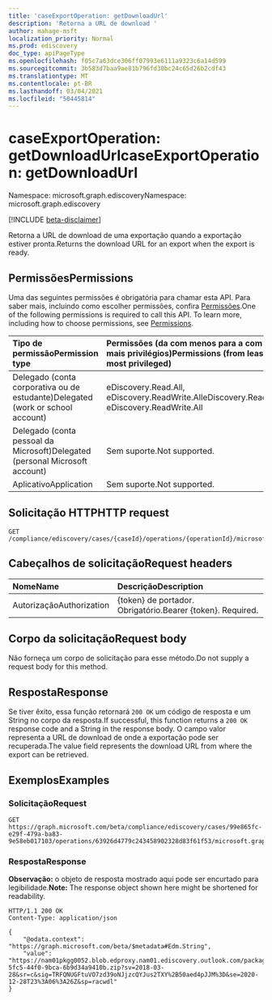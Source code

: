 ```yaml
---
title: 'caseExportOperation: getDownloadUrl'
description: 'Retorna a URL de download '
author: mahage-msft
localization_priority: Normal
ms.prod: ediscovery
doc_type: apiPageType
ms.openlocfilehash: f05c7a63dce306ff07993e6111a9323c6a14d599
ms.sourcegitcommit: 3b583d7baa9ae81b796fd30bc24c65d26b2cdf43
ms.translationtype: MT
ms.contentlocale: pt-BR
ms.lasthandoff: 03/04/2021
ms.locfileid: "50445814"
---
```

# <a name="caseexportoperation-getdownloadurl"></a><span data-ttu-id="54bf6-103">caseExportOperation: getDownloadUrl</span><span class="sxs-lookup"><span data-stu-id="54bf6-103">caseExportOperation: getDownloadUrl</span></span>

<span data-ttu-id="54bf6-104">Namespace: microsoft.graph.ediscovery</span><span class="sxs-lookup"><span data-stu-id="54bf6-104">Namespace: microsoft.graph.ediscovery</span></span>

[!INCLUDE [beta-disclaimer](../../includes/beta-disclaimer.md)]

<span data-ttu-id="54bf6-105">Retorna a URL de download de uma exportação quando a exportação estiver pronta.</span><span class="sxs-lookup"><span data-stu-id="54bf6-105">Returns the download URL for an export when the export is ready.</span></span>

## <a name="permissions"></a><span data-ttu-id="54bf6-106">Permissões</span><span class="sxs-lookup"><span data-stu-id="54bf6-106">Permissions</span></span>

<span data-ttu-id="54bf6-p101">Uma das seguintes permissões é obrigatória para chamar esta API. Para saber mais, incluindo como escolher permissões, confira [Permissões](/graph/permissions-reference).</span><span class="sxs-lookup"><span data-stu-id="54bf6-p101">One of the following permissions is required to call this API. To learn more, including how to choose permissions, see [Permissions](/graph/permissions-reference).</span></span>

|<span data-ttu-id="54bf6-109">Tipo de permissão</span><span class="sxs-lookup"><span data-stu-id="54bf6-109">Permission type</span></span>|<span data-ttu-id="54bf6-110">Permissões (da com menos para a com mais privilégios)</span><span class="sxs-lookup"><span data-stu-id="54bf6-110">Permissions (from least to most privileged)</span></span>|
|:---|:---|
|<span data-ttu-id="54bf6-111">Delegado (conta corporativa ou de estudante)</span><span class="sxs-lookup"><span data-stu-id="54bf6-111">Delegated (work or school account)</span></span>|<span data-ttu-id="54bf6-112">eDiscovery.Read.All, eDiscovery.ReadWrite.All</span><span class="sxs-lookup"><span data-stu-id="54bf6-112">eDiscovery.Read.All, eDiscovery.ReadWrite.All</span></span>|
|<span data-ttu-id="54bf6-113">Delegado (conta pessoal da Microsoft)</span><span class="sxs-lookup"><span data-stu-id="54bf6-113">Delegated (personal Microsoft account)</span></span>|<span data-ttu-id="54bf6-114">Sem suporte.</span><span class="sxs-lookup"><span data-stu-id="54bf6-114">Not supported.</span></span>|
|<span data-ttu-id="54bf6-115">Aplicativo</span><span class="sxs-lookup"><span data-stu-id="54bf6-115">Application</span></span>|<span data-ttu-id="54bf6-116">Sem suporte.</span><span class="sxs-lookup"><span data-stu-id="54bf6-116">Not supported.</span></span>|

## <a name="http-request"></a><span data-ttu-id="54bf6-117">Solicitação HTTP</span><span class="sxs-lookup"><span data-stu-id="54bf6-117">HTTP request</span></span>

<!-- {
  "blockType": "ignored"
}
-->

``` http
GET /compliance/ediscovery/cases/{caseId}/operations/{operationId}/microsoft.graph.ediscovery.caseExportOperation/getDownloadUrl
```

## <a name="request-headers"></a><span data-ttu-id="54bf6-118">Cabeçalhos de solicitação</span><span class="sxs-lookup"><span data-stu-id="54bf6-118">Request headers</span></span>
|<span data-ttu-id="54bf6-119">Nome</span><span class="sxs-lookup"><span data-stu-id="54bf6-119">Name</span></span>|<span data-ttu-id="54bf6-120">Descrição</span><span class="sxs-lookup"><span data-stu-id="54bf6-120">Description</span></span>|
|:---|:---|
|<span data-ttu-id="54bf6-121">Autorização</span><span class="sxs-lookup"><span data-stu-id="54bf6-121">Authorization</span></span>|<span data-ttu-id="54bf6-p102">{token} de portador. Obrigatório.</span><span class="sxs-lookup"><span data-stu-id="54bf6-p102">Bearer {token}. Required.</span></span>|

## <a name="request-body"></a><span data-ttu-id="54bf6-124">Corpo da solicitação</span><span class="sxs-lookup"><span data-stu-id="54bf6-124">Request body</span></span>
<span data-ttu-id="54bf6-125">Não forneça um corpo de solicitação para esse método.</span><span class="sxs-lookup"><span data-stu-id="54bf6-125">Do not supply a request body for this method.</span></span>

## <a name="response"></a><span data-ttu-id="54bf6-126">Resposta</span><span class="sxs-lookup"><span data-stu-id="54bf6-126">Response</span></span>

<span data-ttu-id="54bf6-127">Se tiver êxito, essa função retornará `200 OK` um código de resposta e um String no corpo da resposta.</span><span class="sxs-lookup"><span data-stu-id="54bf6-127">If successful, this function returns a `200 OK` response code and a String in the response body.</span></span> <span data-ttu-id="54bf6-128">O campo valor representa a URL de download de onde a exportação pode ser recuperada.</span><span class="sxs-lookup"><span data-stu-id="54bf6-128">The value field represents the download URL from where the export can be retrieved.</span></span>

## <a name="examples"></a><span data-ttu-id="54bf6-129">Exemplos</span><span class="sxs-lookup"><span data-stu-id="54bf6-129">Examples</span></span>

### <a name="request"></a><span data-ttu-id="54bf6-130">Solicitação</span><span class="sxs-lookup"><span data-stu-id="54bf6-130">Request</span></span>

<!-- {
  "blockType": "request",
  "name": "caseexportoperation_getdownloadurl"
}
-->

``` http
GET https://graph.microsoft.com/beta/compliance/ediscovery/cases/99e865fc-e29f-479a-ba83-9e58eb017103/operations/63926d4779c243458902328d83f61f53/microsoft.graph.ediscovery.caseExportOperation/getDownloadUrl
```

### <a name="response"></a><span data-ttu-id="54bf6-131">Resposta</span><span class="sxs-lookup"><span data-stu-id="54bf6-131">Response</span></span>

<span data-ttu-id="54bf6-132">**Observação:** o objeto de resposta mostrado aqui pode ser encurtado para legibilidade.</span><span class="sxs-lookup"><span data-stu-id="54bf6-132">**Note:** The response object shown here might be shortened for readability.</span></span>
<!-- {
  "blockType": "response",
  "truncated": true,
  "@odata.type": "Edm.String"
}
-->

``` http
HTTP/1.1 200 OK
Content-Type: application/json

{
    "@odata.context": "https://graph.microsoft.com/beta/$metadata#Edm.String",
    "value": "https://nam01pkgg0052.blob.edproxy.nam01.ediscovery.outlook.com/packaging0041e27c6c924a48befe348d34066c25/d0b6d2a7-5fc5-44f0-9bca-6b9d34a9410b.zip?sv=2018-03-28&sr=c&sig=TRFQNUGFtuVO7zd39oNJjzcQYJus2TXY%2B50aed4pJJM%3D&se=2020-12-28T23%3A06%3A26Z&sp=racwdl"
}
```
